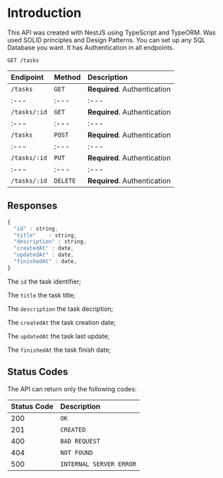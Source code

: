 # Introduction

This API was created with NestJS using TypeScript and TypeORM. Was used SOLID principles and Design Patterns. 
You can set up any SQL Database you want. It has Authentication in all endpoints.

```http
GET /tasks
```

| Endipoint | Method | Description |
| :--- | :--- | :--- |
| `/tasks` | `GET`    | **Required**. Authentication |
| :--- | :--- | :--- |
| `/tasks/:id` | `GET`     | **Required**. Authentication |
| :--- | :--- | :--- |
| `/tasks` | `POST`    | **Required**. Authentication |
| :--- | :--- | :--- |
| `/tasks/:id` | `PUT`     | **Required**. Authentication |
| :--- | :--- | :--- |
| `/tasks/:id` | `DELETE`  | **Required**. Authentication |





## Responses

```javascript
{
  "id" : string,
  "title"    : string,
  "description" : string,
  "createdAt" : date,
  "updatedAt" : date,
  "finishedAt" : date,
}
```

The `id` the task identifier;

The `title` the task title;

The `description` the task decription;

The `createdAt` the task creation date;

The `updatedAt` the task last update;

The `finishedAt` the task finish date;

## Status Codes

The API can return only the following codes:

| Status Code | Description |
| :--- | :--- |
| 200 | `OK` |
| 201 | `CREATED` |
| 400 | `BAD REQUEST` |
| 404 | `NOT FOUND` |
| 500 | `INTERNAL SERVER ERROR` |


